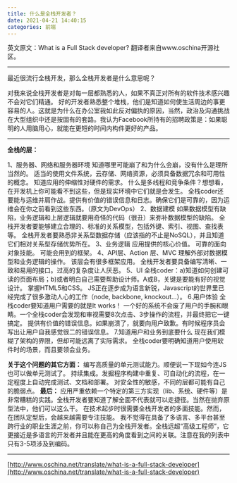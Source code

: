 ```yaml
---
title: 什么是全栈开发者？
date: 2021-04-21 14:40:15
categories: 前端
---
```

英文原文：What is a Full Stack developer?
翻译者来自www.oschina开源社区。

* * *

最近很流行全栈开发，那么全栈开发者是什么意思呢？

对我来说全栈开发者是对每一层都熟悉的人，如果不真正对所有的软件技术感兴趣不会对它们精通。
好的开发者熟悉整个堆栈，他们是知道如何使生活周边的事更容易的人。这就是为什么在办公室我如此反对偏执的原因，当然，政治及沟通挑战在大型组织中还是按固有的套路。我认为Facebook所持有的招聘政策是：如果聪明的人用脑用心，就能在更短的时间内构件更好的产品。

* * *

**全栈的层：**

1、服务器、网络和服务器环境
知道哪里可能崩了和为什么会崩，没有什么是理所当然的。
适当的使用文件系统，云存储、网络资源，必须具备数据冗余和可用性的概念。
知道应用的伸缩性对硬件的需求。
什么是多线程和竞争条件？想想看，在开发机上你可能看不到这些，但是现实环境中它们就是会发生。
全栈coder还要能与运维并肩作战。提供有价值的错误信息和日志。确保它们是可靠的，因为运维会在你之前看到这些东西。（原文为DevOps）
2、数据建模
如果数据模型有缺陷，业务逻辑和上层逻辑就要用奇怪的代码（很丑）来弥补数据模型的缺陷。
全栈开发者要能够建立合理的、标准的关系模型，包括外键、索引、视图、查找表等。
全栈开发者要熟悉非关系型数据存储（应该指的不止是NoSQL），并且知道它们相对关系型存储优势所在。
3、业务逻辑
应用提供的核心价值。
可靠的面向对象技能。
可能会用到的框架。
4、API层、Action 层、MVC
理解外部对数据模型和业务逻辑的操作。
该层会有很多框架应用。
全栈开发者要具备编写清晰、一致和易用的接口。过高的复杂度让人厌恶。
5、UI
全栈coder：a)知道如何创建可读的页面布局；b)或者明白自己需要帮助设计师。A或B，关键是要能有好的视觉设计。
掌握HTML5和CSS。
JS正在逐步成为语言新锐，Javascript的世界里已经完成了很多激动人心的工作（node, backbone, knockout...）。
6.用户体验
全栈coder要知道用户需要的就是It works！
一个好的系统不会废了用户的手腕和眼睛。一个全栈coder会发现和审视需要8次点击、3步操作的流程，并最终把它一键搞定。
提供有价值的错误信息。如果崩溃了，就要向用户致歉。有时候程序员会写出让用户自我感觉很二的错误信息。
7.知道用户和业务到底要什么
现在我们模糊了架构的界限，但却可能远离了实际需求。
全栈coder要明确知道用户使用软件时的场景，而且要领会业务。

**关于这个问题的其它方面：**
编写高质量的单元测试能力。顺便说一下现如今连JS也可以做单元测试了。
持续集成。发掘程序构建中重复、可自动化的流程，在一定程度上自动完成测试、文档和部署。
对安全性的敏感，不同的层都可能有自己的脆弱点。
**最后：**
应用严重依赖一个特定的第三方实现（lib、系统、硬件等）是非常糟糕的实践。全栈开发者要知道了解全面不代表就可以走捷径。当然在抛弃原型法中，他们可以这么干。
在技术起步时很需要全栈开发者的多面技能。然而，在团队定型后，会越来越需要专注技能。
我不觉得在具备了多语言、多平台甚至跨行业的职业生涯之前，你可以称自己为全栈开发者。全栈远超“高级工程师”，它更接近是多语言的开发者并且能在更高的角度看到之间的关联。注意在我的列表中只有3-5项涉及到编码。

* * *

[http://www.oschina.net/translate/what-is-a-full-stack-developer](http://www.oschina.net/translate/what-is-a-full-stack-developer)

